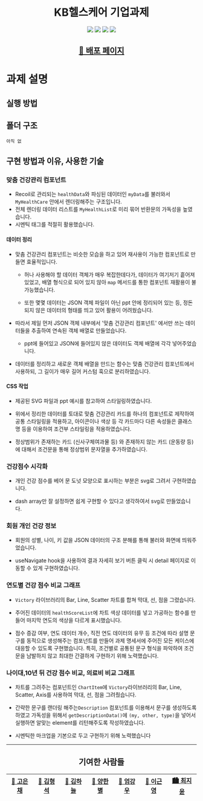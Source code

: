<h1 align="center"> KB헬스케어 기업과제 </h1>
<p align="center">
  <img src="https://img.shields.io/badge/-Typescript-3178C6?style=flat-square&logo=TypeScript&logoColor=white"> <img src="https://img.shields.io/badge/-React-61DAFB?style=flat-square&logo=React&logoColor=white"> <img src="https://img.shields.io/badge/-Sass-CC6699?style=flat-square&logo=Sass&logoColor=white"> <img src="https://img.shields.io/badge/-React%20Query-FF4154?style=flat-square&logo=React%20Query&logoColor=white">
</p>

<h2 align="center"><a href="https://4team-kbhealth.netlify.app/">🚀 배포 페이지</a></h2>

# 과제 설명

## 실행 방법

## 폴더 구조

```
아직 없
```

## 구현 방법과 이유, 사용한 기술

### 맞춤 건강관리 컴포넌트

- Recoil로 관리되는 `healthData`와 파싱된 데이터인 `myData`를 불러와서 `MyHealthCare` 안에서 렌더링해주는 구조입니다. 
- 전체 렌더링 데이터 리스트를 `MyHealthList`로 미리 묶어 반환문의 가독성을 높였습니다.
- 시멘틱 태그를 적절히 활용했습니다.

#### 데이터 정리

- 맞춤 건강관리 컴포넌트는 비슷한 모습을 하고 있어 재사용이 가능한 컴포넌트로 만들면 효율적입니다.

  - 허나 사용해야 할 데이터 객체가 매우 복잡한데다가, 데이터가 여기저기 흩어져 있었고, 배열 형식으로 되어 있지 않아 `map` 메서드를 통한 컴포넌트 재활용이 불가능했습니다.

  - 또한 몇몇 데이터는 JSON 객체 파일이 아닌 ppt 안에 정리되어 있는 등, 정돈되지 않은 데이터의 형태를 띄고 있어 활용이 어려웠습니다.

- 따라서 제일 먼저 JSON 객체 내부에서 '맞춤 건강관리 컴포넌트' 에서만 쓰는 데이터들을 추출하여 연속된 객체 배열로 만들었습니다.

  - ppt에 들어있고 JSON에 들어있지 않은 데이터도 객체 배열에 각각 넣어주었습니다.

- 데이터를 정리하고 새로운 객체 배열을 만드는 함수는 맞춤 건강관리 컴포넌트에서 사용하되, 그 길이가 매우 길어 커스텀 훅으로 분리하였습니다.

#### CSS 작업

- 제공된 SVG 파일과 ppt 예시를 참고하여 스타일링하였습니다.

- 위에서 정리한 데이터를 토대로 맞춤 건강관리 카드를 하나의 컴포넌트로 제작하여 공통 스타일링을 적용하고, 아이콘이나 색상 등 각 카드마다 다른 속성들은 클래스명 등을 이용하여 조건부 스타일링을 적용하였습니다.

- 정상범위가 존재하는 카드 (신사구체여과물 등) 와 존재하지 않는 카드 (운동량 등) 에 대해서 조건문을 통해 정상범위 문자열을 추가하였습니다.

### 건강점수 시각화

- 개인 건강 점수를 베어 문 도넛 모양으로 표시하는 부분은 svg로 그려서 구현하였습니다.

- dash array만 잘 설정하면 쉽게 구현할 수 있다고 생각하여서 svg로 만들었습니다. 

### 회원 개인 건강 정보 

- 회원의 성별, 나이, 키 값을 JSON 데이터의 구조 분해를 통해 불러와 화면에 띄워주었습니다.

- useNavigate hook을 사용하여 결과 자세히 보기 버튼 클릭 시 detail 페이지로 이동할 수 있게 구현하였습니다. 

### 연도별 건강 점수 비교 그래프

- `Victory` 라이브러리의 Bar, Line, Scatter 차트를 합쳐 막대, 선, 점을 그렸습니다.

- 주어진 데이터의 `healthScoreList`에 차트 색상 데이터를 넣고 가공하는 함수를 만들어 마지막 연도의 색상을 다르게 표시했습니다.

- 점수 증감 여부, 연도 데이터 개수, 직전 연도 데이터의 유무 등 조건에 따라 설명 문구를 동적으로 생성해주는 컴포넌트를 만들어 과제 명세서에 주어진 모든 케이스에 대응할 수 있도록 구현했습니다. 특히, 조건별로 공통된 문구 형식을 파악하여 조건문을 남발하지 않고 최대한 간결하게 구현하기 위해 노력했습니다.


### 나이대,10년 뒤 건강 점수 비교, 의료비 비교 그래프

- 차트를 그려주는 컴포넌트인 `ChartItem`에 `Victory`라이브러리의 Bar, Line, Scatter, Axis를 사용하여 막대, 선, 점을 그려줬습니다.

- 간략한 문구를 랜더링 해주는`Description` 컴포넌트를 이용해서 문구를 생성하도록 하였고 가독성을 위해서 `getDescriptionData()`에 `(my, other, type)`을 넣어서 실행하면 알맞는 element를 리턴해주도록 작성하였습니다.

- 시멘틱한 마크업을 기본으로 두고 구현하기 위해 노력했습니다

<hr />

<h2 align="center">기여한 사람들</h2>
<p align="center">
<table align="center">
  <thead>
    <tr>
      <th><a href="https://github.com/kec0130">🌅 고은채</a></th>
      <th><a href="https://github.com/HyeongSeoku">🌇 김형석</a></th>
      <th><a href="https://github.com/lazy-sky">🌃 김하늘</a></th>
      <th><a href="https://github.com/han-byul-yang">🎇 양한별</a></th>
      <th><a href="https://github.com/yhnb3">🌠 엄강우</a></th>
      <th><a href="https://github.com/Keunyeong">🌉 이근영</a></th>
      <th><a href="https://github.com/chichoon">🏙 최지윤</a></th>
    </tr>
  </thead>
</table>
</p>
